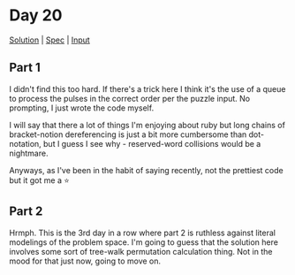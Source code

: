 # Day 20

[Solution](../lib/day20.rb) | [Spec](../spec/day20_spec.rb) | [Input](../input/day20.txt)

## Part 1

I didn't find this too hard. If there's a trick here I think it's the use of a queue to process the pulses in the
correct order per the puzzle input. No prompting, I just wrote the code myself.

I will say that there a lot of things I'm enjoying about ruby but long chains of bracket-notion dereferencing is just a
bit more cumbersome than dot-notation, but I guess I see why - reserved-word collisions would be a nightmare.

Anyways, as I've been in the habit of saying recently, not the prettiest code but it got me a ⭐

## Part 2

Hrmph. This is the 3rd day in a row where part 2 is ruthless against literal modelings of the problem space. I'm going
to guess that the solution here involves some sort of tree-walk permutation calculation thing. Not in the mood for that
just now, going to move on.
